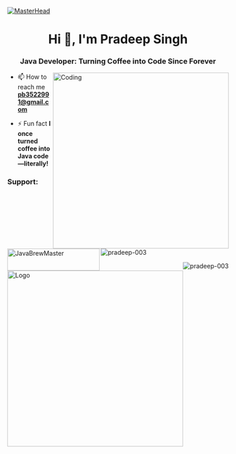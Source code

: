 [![MasterHead](https://mir-s3-cdn-cf.behance.net/project_modules/max_1200/54b6c068097599.5b50bca476b9b.gif)](https://pradeep-003.io)

<h1 align="center">Hi 👋, I'm Pradeep Singh</h1>
<h3 align="center">Java Developer: Turning Coffee into Code Since Forever</h3>

<img align="right" alt="Coding" width="400" src="https://media4.giphy.com/media/v1.Y2lkPTc5MGI3NjExMG9oYmd1cTJ1dzFmeXJwaXh3dHd0ZXdweHZvem5iY2E4YmFpeHltMyZlcD12MV9pbnRlcm5hbF9naWZfYnlfaWQmY3Q9Zw/RbDKaczqWovIugyJmW/giphy.gif">

- 📫 How to reach me **pb3522991@gmail.com**

- ⚡ Fun fact **I once turned coffee into Java code—literally!**

<h3 align="left">Support:</h3>
<p><a href="https://www.buymeacoffee.com/JavaBrewMaster"> <img align="left" src="https://cdn.buymeacoffee.com/buttons/v2/default-yellow.png" height="50" width="210" alt="JavaBrewMaster" /></a></p><br><br>
<br>
<p><img align="center" src="https://github-readme-stats.vercel.app/api/top-langs?username=pradeep-003&show_icons=true&locale=en&layout=compact" alt="pradeep-003" /></p>

<p><img align="right" src="https://github-readme-streak-stats.herokuapp.com/?user=pradeep-003&" alt="pradeep-003" /></p>


<img class="logo" src="https://media.licdn.com/dms/image/D4D22AQECDJx04fX84g/feedshare-shrink_2048_1536/0/1687210352510?e=2147483647&v=beta&t=NDbj7ISv_ULUYoLfvR5VK_LF9eAD6xc57pOyZt6CKWQ" alt="Logo" width="400">

      
